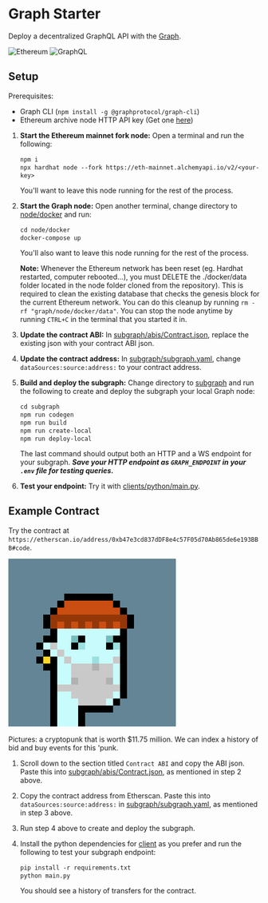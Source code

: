 # Graph Starter

Deploy a decentralized GraphQL API with the [Graph](https://thegraph.com/).

![Ethereum](https://img.shields.io/badge/Ethereum-3C3C3D?style=for-the-badge&logo=Ethereum&logoColor=white)
![GraphQL](https://img.shields.io/badge/-GraphQL-E10098?style=for-the-badge&logo=graphql&logoColor=white)

## Setup

Prerequisites:
- Graph CLI (`npm install -g @graphprotocol/graph-cli`)
- Ethereum archive node HTTP API key (Get one [here](https://www.alchemy.com/))

1. **Start the Ethereum mainnet fork node:** Open a terminal and run the following:

    ```shell
    npm i
    npx hardhat node --fork https://eth-mainnet.alchemyapi.io/v2/<your-key>
    ```

    You'll want to leave this node running for the rest of the process.

2. **Start the Graph node:** Open another terminal, change directory to [node/docker](node/docker) and run:

    ```shell
    cd node/docker
    docker-compose up
    ```

    You'll also want to leave this node running for the rest of the process.

    **Note:** Whenever the Ethereum network has been reset (eg. Hardhat restarted, computer rebooted…), you must DELETE the ./docker/data folder located in the node folder cloned from the repository).
    This is required to clean the existing database that checks the genesis block for the current Ethereum network. You can do this cleanup by running `rm -rf "graph/node/docker/data"`. You can stop the node anytime by running `CTRL+C` in the terminal that you started it in.

3. **Update the contract ABI:** In [subgraph/abis/Contract.json](subgraph/abis/Contract.json), replace the existing json with your contract ABI json.

4. **Update the contract address:** In [subgraph/subgraph.yaml](subgraph/subgraph.yaml), change `dataSources:source:address:` to your contract address.

5. **Build and deploy the subgraph:** Change directory to [subgraph](subgraph) and run the following to create and deploy the subgraph your local Graph node:

    ```shell
    cd subgraph
    npm run codegen
    npm run build
    npm run create-local
    npm run deploy-local
    ```

    The last command should output both an HTTP and a WS endpoint for your subgraph. ***Save your HTTP endpoint as `GRAPH_ENDPOINT`  in your `.env` file for testing queries.***

6. **Test your endpoint:** Try it with [clients/python/main.py](clients/python/main.py).

## Example Contract

Try the contract at `https://etherscan.io/address/0xb47e3cd837dDF8e4c57F05d70Ab865de6e193BBB#code`. 

![Cryptopunk #7523](assets/cryptopunk.png)

Pictures: a cryptopunk that is worth $11.75 million. We can index a history of bid and buy events for this 'punk.

1. Scroll down to the section titled `Contract ABI` and copy the ABI json. Paste this into [subgraph/abis/Contract.json](subgraph/abis/Contract.json), as mentioned in step 2 above.

2. Copy the contract address from Etherscan. Paste this into `dataSources:source:address:` in [subgraph/subgraph.yaml](subgraph/subgraph.yaml), as mentioned in step 3 above.

3. Run step 4 above to create and deploy the subgraph.

4. Install the python dependencies for [client](client) as you prefer and run the following to test your subgraph endpoint:

    ```shell
    pip install -r requirements.txt
    python main.py
    ```

    You should see a history of transfers for the contract.



